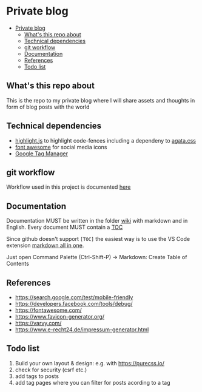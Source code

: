 # Private blog

- [Private blog](#private-blog)
  - [What's this repo about](#whats-this-repo-about)
  - [Technical dependencies](#technical-dependencies)
  - [git workflow](#git-workflow)
  - [Documentation](#documentation)
  - [References](#references)
  - [Todo list](#todo-list)

## What's this repo about

This is the repo to my private blog where I will share assets and thoughts in form of blog posts with the world

## Technical dependencies

- [highlight.js](https://highlightjs.org/) to highlight code-fences including a dependeny to [agata.css](./assets/css/agate.css)
- [font awesome](https://fontawesome.com/) for social media icons
- [Google Tag Manager](_includes\google-analytics.html)

## git workflow

Workflow used in this project is documented [here](./wiki/git-usage.md)

## Documentation

Documentation MUST be written in the folder [wiki](./wiki/) with markdown and in English.
Every document MUST contain a [TOC](https://stackoverflow.com/questions/18244417/how-do-i-create-some-kind-of-table-of-content-in-github-wiki/61144170#61144170)

Since github doesn't support `[TOC]` the easiest way is to use the VS Code extension [markdown all in one](https://marketplace.visualstudio.com/items?itemName=yzhang.markdown-all-in-one).

Just open Command Palette (Ctrl-Shift-P) -> Markdown: Create Table of Contents

## References

- <https://search.google.com/test/mobile-friendly>
- <https://developers.facebook.com/tools/debug/>
- <https://fontawesome.com/>
- <https://www.favicon-generator.org/>
- <https://varvy.com/>
- <https://www.e-recht24.de/impressum-generator.html>

## Todo list

1. Build your own layout & design: e.g. with <https://purecss.io/>
2. check for security (csrf etc.)
3. add tags to posts
4. add tag pages where you can filter for posts acording to a tag
